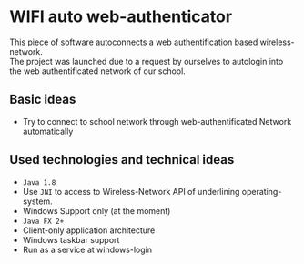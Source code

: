 WIFI auto web-authenticator
===========================

This piece of software autoconnects a web authentification based wireless-network.  
The project was launched due to a request by ourselves to autologin into the web authentificated network of our school.


## Basic ideas 
 - Try to connect to school network through web-authentificated Network automatically


## Used technologies and technical ideas
 - `Java 1.8`
 - Use `JNI` to access to Wireless-Network API of underlining operating-system.
 - Windows Support only (at the moment)
 - `Java FX 2+`
 - Client-only application architecture
 - Windows taskbar support
 - Run as a service at windows-login
